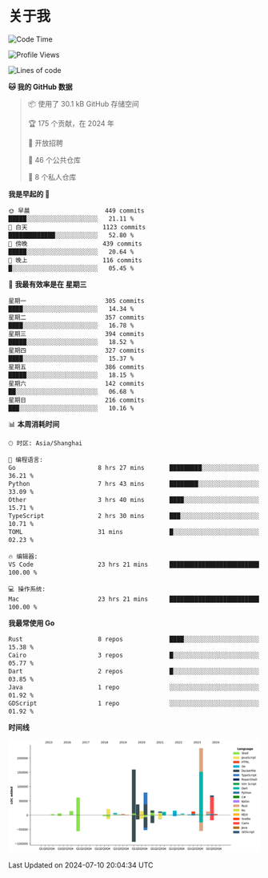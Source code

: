 # 关于我

<!--START_SECTION:waka-->
![Code Time](http://img.shields.io/badge/Code%20Time-2%2C920%20hrs%208%20mins-blue)

![Profile Views](http://img.shields.io/badge/%E4%B8%AA%E4%BA%BA%E8%B5%84%E6%96%99%E8%A7%82%E7%9C%8B%E6%AC%A1%E6%95%B0-0-blue)

![Lines of code](https://img.shields.io/badge/%E4%BB%8E%E3%80%8CHello%20World%E3%80%8D%E8%B5%B7%E6%88%91%E5%B7%B2%E7%BB%8F%E5%86%99%E4%BA%86-802.1%20thousand%20%E8%A1%8C%E4%BB%A3%E7%A0%81-blue)

**🐱 我的 GitHub 数据** 

> 📦  使用了 30.1 kB GitHub 存储空间 
 > 
> 🏆 175 个贡献，在 2024 年
 > 
> 💼 开放招聘
 > 
> 📜 46 个公共仓库 
 > 
> 🔑 8 个私人仓库 
 > 
**我是早起的 🐤** 

```text
🌞 早晨                     449 commits         █████░░░░░░░░░░░░░░░░░░░░   21.11 % 
🌆 白天                     1123 commits        █████████████░░░░░░░░░░░░   52.80 % 
🌃 傍晚                     439 commits         █████░░░░░░░░░░░░░░░░░░░░   20.64 % 
🌙 晚上                     116 commits         █░░░░░░░░░░░░░░░░░░░░░░░░   05.45 % 
```
📅 **我最有效率是在 星期三** 

```text
星期一                      305 commits         ████░░░░░░░░░░░░░░░░░░░░░   14.34 % 
星期二                      357 commits         ████░░░░░░░░░░░░░░░░░░░░░   16.78 % 
星期三                      394 commits         █████░░░░░░░░░░░░░░░░░░░░   18.52 % 
星期四                      327 commits         ████░░░░░░░░░░░░░░░░░░░░░   15.37 % 
星期五                      386 commits         █████░░░░░░░░░░░░░░░░░░░░   18.15 % 
星期六                      142 commits         ██░░░░░░░░░░░░░░░░░░░░░░░   06.68 % 
星期日                      216 commits         ███░░░░░░░░░░░░░░░░░░░░░░   10.16 % 
```


📊 **本周消耗时间** 

```text
🕑︎ 时区: Asia/Shanghai

💬 编程语言: 
Go                       8 hrs 27 mins       █████████░░░░░░░░░░░░░░░░   36.21 % 
Python                   7 hrs 43 mins       ████████░░░░░░░░░░░░░░░░░   33.09 % 
Other                    3 hrs 40 mins       ████░░░░░░░░░░░░░░░░░░░░░   15.71 % 
TypeScript               2 hrs 30 mins       ███░░░░░░░░░░░░░░░░░░░░░░   10.71 % 
TOML                     31 mins             █░░░░░░░░░░░░░░░░░░░░░░░░   02.23 % 

🔥 编辑器: 
VS Code                  23 hrs 21 mins      █████████████████████████   100.00 % 

💻 操作系统: 
Mac                      23 hrs 21 mins      █████████████████████████   100.00 % 
```

**我最常使用 Go** 

```text
Rust                     8 repos             ████░░░░░░░░░░░░░░░░░░░░░   15.38 % 
Cairo                    3 repos             █░░░░░░░░░░░░░░░░░░░░░░░░   05.77 % 
Dart                     2 repos             █░░░░░░░░░░░░░░░░░░░░░░░░   03.85 % 
Java                     1 repo              ░░░░░░░░░░░░░░░░░░░░░░░░░   01.92 % 
GDScript                 1 repo              ░░░░░░░░░░░░░░░░░░░░░░░░░   01.92 % 
```



**时间线**

![Lines of Code chart](https://raw.githubusercontent.com/catusax/catusax/master/assets/bar_graph.png)


 Last Updated on 2024-07-10 20:04:34 UTC
<!--END_SECTION:waka-->
